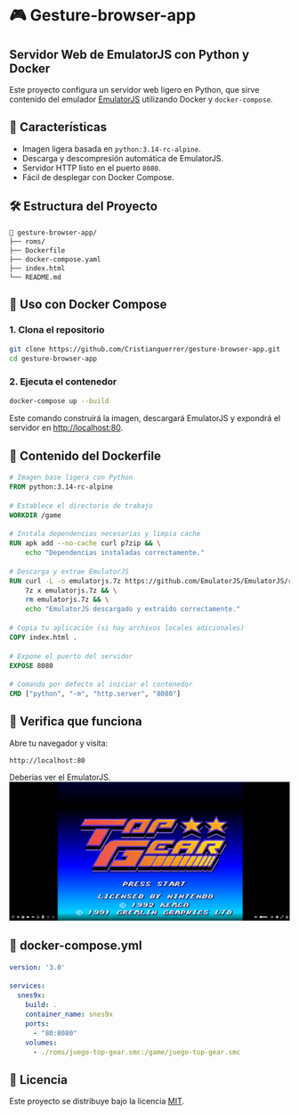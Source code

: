 # 🎮 Gesture-browser-app 
## Servidor Web de EmulatorJS con Python y Docker

Este proyecto configura un servidor web ligero en Python, que sirve contenido del emulador [EmulatorJS](https://github.com/EmulatorJS/EmulatorJS) utilizando Docker y `docker-compose`.

## 🚀 Características

- Imagen ligera basada en `python:3.14-rc-alpine`.
- Descarga y descompresión automática de EmulatorJS.
- Servidor HTTP listo en el puerto `8080`.
- Fácil de desplegar con Docker Compose.

## 🛠️ Estructura del Proyecto

```
📁 gesture-browser-app/
├── roms/
├── Dockerfile
├── docker-compose.yaml
├── index.html
└── README.md
```

## 🐳 Uso con Docker Compose

### 1. Clona el repositorio

```bash
git clone https://github.com/Cristianguerrer/gesture-browser-app.git
cd gesture-browser-app
```

### 2. Ejecuta el contenedor

```bash
docker-compose up --build
```

Este comando construirá la imagen, descargará EmulatorJS y expondrá el servidor en [http://localhost:80](http://localhost:80).

## 🧱 Contenido del Dockerfile

```Dockerfile
# Imagen base ligera con Python
FROM python:3.14-rc-alpine

# Establece el directorio de trabajo
WORKDIR /game

# Instala dependencias necesarias y limpia cache
RUN apk add --no-cache curl p7zip && \
    echo "Dependencias instaladas correctamente."

# Descarga y extrae EmulatorJS
RUN curl -L -o emulatorjs.7z https://github.com/EmulatorJS/EmulatorJS/releases/download/v4.2.1/4.2.1.7z && \
    7z x emulatorjs.7z && \
    rm emulatorjs.7z && \
    echo "EmulatorJS descargado y extraído correctamente."

# Copia tu aplicación (si hay archivos locales adicionales)
COPY index.html .

# Expone el puerto del servidor
EXPOSE 8080

# Comando por defecto al iniciar el contenedor
CMD ["python", "-m", "http.server", "8080"]
```

## 🧪 Verifica que funciona

Abre tu navegador y visita:

```
http://localhost:80
```

Deberías ver el EmulatorJS.
![alt text](image.png)

## 🧩 docker-compose.yml

```yaml
version: '3.0'

services:
  snes9x:
    build: .
    container_name: snes9x
    ports:
      - "80:8080"
    volumes:
      - ./roms/juego-top-gear.smc:/game/juego-top-gear.smc
```

## 📜 Licencia

Este proyecto se distribuye bajo la licencia [MIT](LICENSE).
